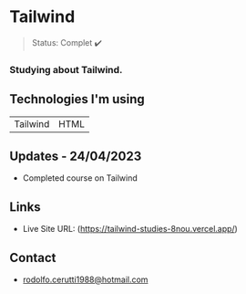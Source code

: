 <h1>Tailwind</h1>

> Status: Complet ✔️

### Studying about Tailwind.

## Technologies I'm using

<table>
  <tr>
    <td>Tailwind</td>
    <td>HTML</td>
  </tr>
  
</table>

## Updates - 24/04/2023

+ Completed course on Tailwind

## Links

- Live Site URL: (https://tailwind-studies-8nou.vercel.app/)

## Contact

+ rodolfo.cerutti1988@hotmail.com
